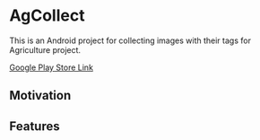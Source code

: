 # AgCollect

This is an Android project for collecting images with their tags for Agriculture project.

[Google Play Store Link](http://www.hyperx.xyz/)

## Motivation

## Features

